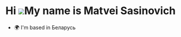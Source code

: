 Hi ![](https://user-images.githubusercontent.com/18350557/176309783-0785949b-9127-417c-8b55-ab5a4333674e.gif)My name is Matvei Sasinovich
=========================================================================================================================================

* 🌍  I'm based in Беларусь
